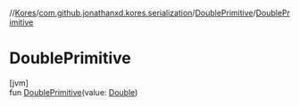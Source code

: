 //[Kores](../../../index.md)/[com.github.jonathanxd.kores.serialization](../index.md)/[DoublePrimitive](index.md)/[DoublePrimitive](-double-primitive.md)

# DoublePrimitive

[jvm]\
fun [DoublePrimitive](-double-primitive.md)(value: [Double](https://kotlinlang.org/api/latest/jvm/stdlib/kotlin/-double/index.html))
